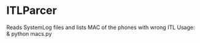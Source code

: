 # ITLParcer
Reads SystemLog files and lists MAC of the phones with wrong ITL
Usage:
& python macs.py <directory>
